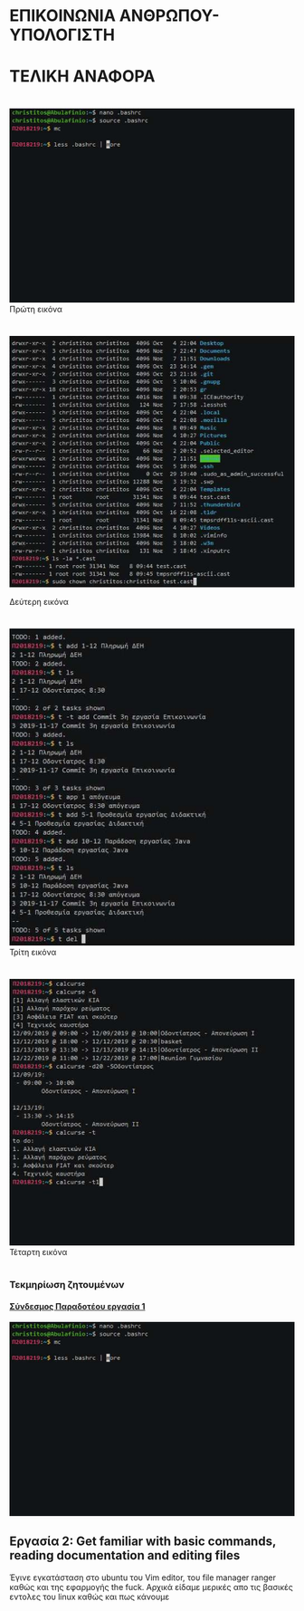 # ΕΠΙΚΟΙΝΩΝΙΑ ΑΝΘΡΩΠΟΥ-ΥΠΟΛΟΓΙΣΤΗ 
#        ΤΕΛΙΚΗ ΑΝΑΦΟΡΑ

# 
# 
![Screenshot](ergasia_1.jpg)
Πρώτη εικόνα
# 
#

![Screenshot](ergasia_2.jpg)

Δεύτερη εικόνα
# 
# 
![Screenshot](ergasia_3.jpg)
Τρίτη εικόνα
#
#
![Screenshot](ergasia_4.jpg)
Τέταρτη εικόνα
#
#
### Τεκμηρίωση ζητουμένων
#### [Σύνδεσμος Παραδοτέου εργασία 1](https://asciinema.org/a/275434)

![Screenshot](ergasia_1.jpg)


## Εργασία 2: Get familiar with basic commands, reading documentation and editing files
Έγινε εγκατάσταση στο ubuntu του Vim editor, του file manager ranger καθώς και της εφαρμογής the fuck. Αρχικά είδαμε μερικές απο τις βασικές εντολες του linux καθώς και πως κάνουμε
